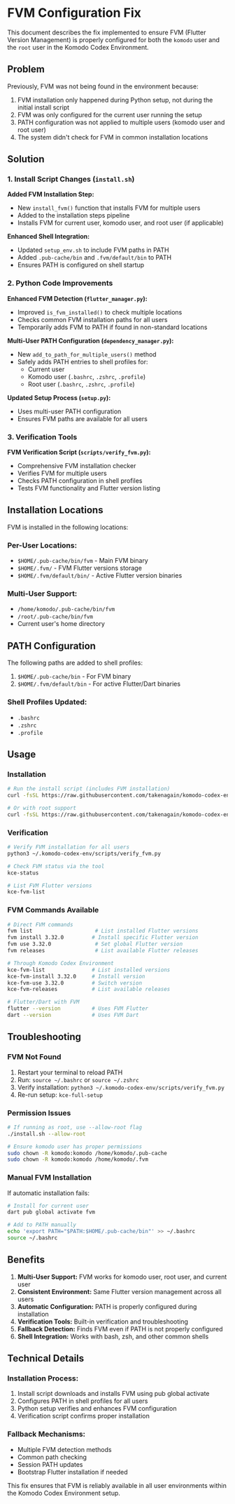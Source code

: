 # FVM Configuration Fix

This document describes the fix implemented to ensure FVM (Flutter Version Management) is properly configured for both the `komodo` user and the `root` user in the Komodo Codex Environment.

## Problem

Previously, FVM was not being found in the environment because:

1. FVM installation only happened during Python setup, not during the initial install script
2. FVM was only configured for the current user running the setup
3. PATH configuration was not applied to multiple users (komodo user and root user)
4. The system didn't check for FVM in common installation locations

## Solution

### 1. Install Script Changes (`install.sh`)

**Added FVM Installation Step:**
- New `install_fvm()` function that installs FVM for multiple users
- Added to the installation steps pipeline
- Installs FVM for current user, komodo user, and root user (if applicable)

**Enhanced Shell Integration:**
- Updated `setup_env.sh` to include FVM paths in PATH
- Added `.pub-cache/bin` and `.fvm/default/bin` to PATH
- Ensures PATH is configured on shell startup

### 2. Python Code Improvements

**Enhanced FVM Detection (`flutter_manager.py`):**
- Improved `is_fvm_installed()` to check multiple locations
- Checks common FVM installation paths for all users
- Temporarily adds FVM to PATH if found in non-standard locations

**Multi-User PATH Configuration (`dependency_manager.py`):**
- New `add_to_path_for_multiple_users()` method
- Safely adds PATH entries to shell profiles for:
  - Current user
  - Komodo user (`.bashrc`, `.zshrc`, `.profile`)
  - Root user (`.bashrc`, `.zshrc`, `.profile`)

**Updated Setup Process (`setup.py`):**
- Uses multi-user PATH configuration
- Ensures FVM paths are available for all users

### 3. Verification Tools

**FVM Verification Script (`scripts/verify_fvm.py`):**
- Comprehensive FVM installation checker
- Verifies FVM for multiple users
- Checks PATH configuration in shell profiles
- Tests FVM functionality and Flutter version listing

## Installation Locations

FVM is installed in the following locations:

### Per-User Locations:
- `$HOME/.pub-cache/bin/fvm` - Main FVM binary
- `$HOME/.fvm/` - FVM Flutter versions storage
- `$HOME/.fvm/default/bin/` - Active Flutter version binaries

### Multi-User Support:
- `/home/komodo/.pub-cache/bin/fvm`
- `/root/.pub-cache/bin/fvm`
- Current user's home directory

## PATH Configuration

The following paths are added to shell profiles:

1. `$HOME/.pub-cache/bin` - For FVM binary
2. `$HOME/.fvm/default/bin` - For active Flutter/Dart binaries

### Shell Profiles Updated:
- `.bashrc`
- `.zshrc` 
- `.profile`

## Usage

### Installation
```bash
# Run the install script (includes FVM installation)
curl -fsSL https://raw.githubusercontent.com/takenagain/komodo-codex-env/main/install.sh | bash

# Or with root support
curl -fsSL https://raw.githubusercontent.com/takenagain/komodo-codex-env/main/install.sh | bash -s -- --allow-root
```

### Verification
```bash
# Verify FVM installation for all users
python3 ~/.komodo-codex-env/scripts/verify_fvm.py

# Check FVM status via the tool
kce-status

# List FVM Flutter versions
kce-fvm-list
```

### FVM Commands Available
```bash
# Direct FVM commands
fvm list                    # List installed Flutter versions
fvm install 3.32.0         # Install specific Flutter version
fvm use 3.32.0              # Set global Flutter version
fvm releases                # List available Flutter releases

# Through Komodo Codex Environment
kce-fvm-list               # List installed versions
kce-fvm-install 3.32.0     # Install version
kce-fvm-use 3.32.0         # Switch version
kce-fvm-releases           # List available releases

# Flutter/Dart with FVM
flutter --version          # Uses FVM Flutter
dart --version             # Uses FVM Dart
```

## Troubleshooting

### FVM Not Found
1. Restart your terminal to reload PATH
2. Run: `source ~/.bashrc` or `source ~/.zshrc`
3. Verify installation: `python3 ~/.komodo-codex-env/scripts/verify_fvm.py`
4. Re-run setup: `kce-full-setup`

### Permission Issues
```bash
# If running as root, use --allow-root flag
./install.sh --allow-root

# Ensure komodo user has proper permissions
sudo chown -R komodo:komodo /home/komodo/.pub-cache
sudo chown -R komodo:komodo /home/komodo/.fvm
```

### Manual FVM Installation
If automatic installation fails:
```bash
# Install for current user
dart pub global activate fvm

# Add to PATH manually
echo 'export PATH="$PATH:$HOME/.pub-cache/bin"' >> ~/.bashrc
source ~/.bashrc
```

## Benefits

1. **Multi-User Support:** FVM works for komodo user, root user, and current user
2. **Consistent Environment:** Same Flutter version management across all users
3. **Automatic Configuration:** PATH is properly configured during installation
4. **Verification Tools:** Built-in verification and troubleshooting
5. **Fallback Detection:** Finds FVM even if PATH is not properly configured
6. **Shell Integration:** Works with bash, zsh, and other common shells

## Technical Details

### Installation Process:
1. Install script downloads and installs FVM using pub global activate
2. Configures PATH in shell profiles for all users
3. Python setup verifies and enhances FVM configuration
4. Verification script confirms proper installation

### Fallback Mechanisms:
- Multiple FVM detection methods
- Common path checking
- Session PATH updates
- Bootstrap Flutter installation if needed

This fix ensures that FVM is reliably available in all user environments within the Komodo Codex Environment setup.